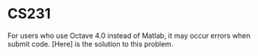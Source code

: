 # CS231

For users who use Octave 4.0 instead of Matlab, it may occur errors when submit code. [Here] is the solution to this problem.
